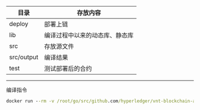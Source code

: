 |    目录         |存放内容                         
|----------------|-------------------------------     
|deploy        |部署上链     
|lib        |编译过程中以来的动态库、静态库          
|src        |存放源文件
|src/output         |编译结果
|test       |测试部署后的合约    
---

编译指令
```cmd
docker run --rm -v /root/go/src/github.com/hyperledger/vnt-blockchain-academic-certificates/contracts:/tmp vntchain/bottle:0.6.0 compile -code /tmp/src/main.c
```

